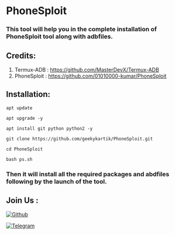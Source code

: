 # PhoneSploit
### This tool will help you in the complete installation of PhoneSploit tool along with adbfiles.

## Credits:
1. Termux-ADB : https://github.com/MasterDevX/Termux-ADB
2. PhoneSploit : https://github.com/01010000-kumar/PhoneSploit

## Installation:
```
apt update
```
```
apt upgrade -y
```
```
apt install git python python2 -y
```
```
git clone https://github.com/geekykartik/PhoneSploit.git
```
```
cd PhoneSploit
```
```
bash ps.sh
```

### Then it will install all the required packages and abdfiles following by the launch of the tool.
## Join Us :
[![Github](https://img.shields.io/badge/Github-Follow-green?style=for-the-badge&logo=github)](https://github.com/geekykartik)

[![Telegram](https://img.shields.io/badge/Visit-Bot-blue?style=for-the-badge&logo=telegram)](https://t.me/khacksbot)
